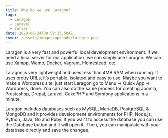 ```yaml
---
title: Why do we use Laragon?
tags:
  - Laragon
  - Laravel
  - server
date: 2020-06-24T00:59:23.504Z
cover: /assets/images/uploads/laragon.png
---
```

Laragon is a very fast and powerful local development environment. If we need a local server for our application, we can simply use Laragon. We can use Xampp, Wamp, Docker, Vagrant, Homestead, etc.

Laragon is very lightweight and uses less than 4MB RAM when running. It uses pretty URLs, it’s portable, isolated and easy to use. Maybe you want to make a Wordpress site, just start Laragon go to Menu -> Quick App -> Wordpress, done. You can also do the same process for creating Joomla, Prestashop, Drupal, Laravel, CakePHP and Symfony applications in a minute.

Laragon includes databases such as MySQL, MariaDB, PostgreSQL & MongoDB and it provides development environments for PHP, Node.js, Python, Java, Go and Ruby. If you want to access the database you can use the Database button and it will open it. Then, you can manipulate with your database directly and save the changes.